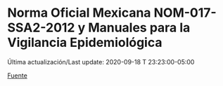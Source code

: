 # Norma Oficial Mexicana NOM-017-SSA2-2012 y Manuales para la Vigilancia Epidemiológica
 
Última actualización/Last update: 2020-09-18 T 23:23:00-05:00

 [Fuente](https://www.gob.mx/salud/documentos/manuales-para-la-vigilancia-epidemiologica-102563)
